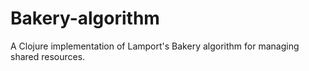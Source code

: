 Bakery-algorithm
================

A Clojure implementation of Lamport's Bakery algorithm for managing shared resources.
